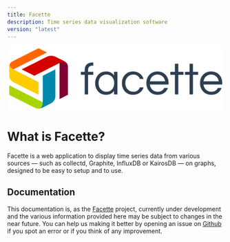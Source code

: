 ```yaml
---
title: Facette
description: Time series data visualization software
version: "latest"
---
```


![Logo](/assets/images/logo-main.png)

# What is Facette?

Facette is a web application to display time series data from various sources — such as collectd, Graphite, InfluxDB or
KairosDB — on graphs, designed to be easy to setup and to use.

## Documentation

This documentation is, as the [Facette](https://facette.io/) project, currently under development and the various
information provided here may be subject to changes in the near future. You can help us making it better by opening an
issue on [Github](http://github.com/facette/facette-docs/issues) if you spot an error or if you think of any
improvement.
